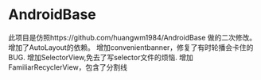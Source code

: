 # AndroidBase
此项目是仿照https://github.com/huangwm1984/AndroidBase 做的二次修改。
增加了AutoLayout的依赖。
增加convenientbanner，修复了有时轮播会卡住的BUG.
增加SelectorView,免去了写selector文件的烦恼.
增加FamiliarRecyclerView，包含了分割线
